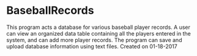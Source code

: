 # BaseballRecords
This program acts a database for various baseball player records. A user can view an organized data table containing all the players entered in the system, and can add more player records. The program can save and upload database information using text files.
Created on 01-18-2017
